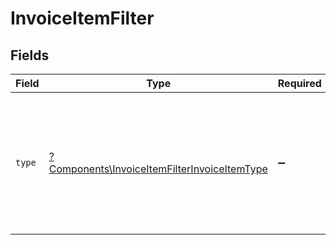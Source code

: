 # InvoiceItemFilter


## Fields

| Field                                                                                                       | Type                                                                                                        | Required                                                                                                    | Description                                                                                                 | Example                                                                                                     |
| ----------------------------------------------------------------------------------------------------------- | ----------------------------------------------------------------------------------------------------------- | ----------------------------------------------------------------------------------------------------------- | ----------------------------------------------------------------------------------------------------------- | ----------------------------------------------------------------------------------------------------------- |
| `type`                                                                                                      | [?Components\InvoiceItemFilterInvoiceItemType](../../Models/Components/InvoiceItemFilterInvoiceItemType.md) | :heavy_minus_sign:                                                                                          | The type of invoice item, indicating whether it is an inventory item, a service, or another type.           | service                                                                                                     |